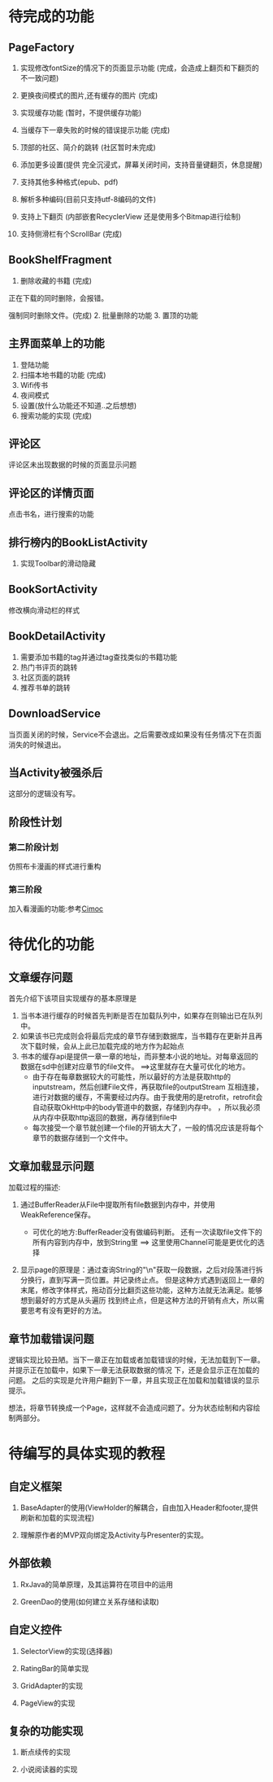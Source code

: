 # 待完成的功能

## PageFactory

1. 实现修改fontSize的情况下的页面显示功能  (完成，会造成上翻页和下翻页的不一致问题)
2. 更换夜间模式的图片,还有缓存的图片  (完成)
3. 实现缓存功能                    (暂时，不提供缓存功能)
4. 当缓存下一章失败的时候的错误提示功能  (完成)
5. 顶部的社区、简介的跳转 (社区暂时未完成)

6. 添加更多设置(提供 完全沉浸式，屏幕关闭时间，支持音量键翻页，休息提醒)
7. 支持其他多种格式(epub、pdf)
8. 解析多种编码(目前只支持utf-8编码的文件)
9. 支持上下翻页 (内部嵌套RecyclerView 还是使用多个Bitmap进行绘制)
10. 支持侧滑栏有个ScrollBar (完成)
## BookShelfFragment

1. 删除收藏的书籍  (完成)

正在下载的同时删除，会报错。

强制同时删除文件。(完成)
2. 批量删除的功能
3. 置顶的功能

## 主界面菜单上的功能

1. 登陆功能
2. 扫描本地书籍的功能  (完成)
3. Wifi传书
4. 夜间模式
5. 设置(放什么功能还不知道..之后想想)
6. 搜索功能的实现  (完成)

## 评论区

评论区未出现数据的时候的页面显示问题

## 评论区的详情页面

点击书名，进行搜索的功能

## 排行榜内的BookListActivity

1. 实现Toolbar的滑动隐藏

## BookSortActivity

修改横向滑动栏的样式

## BookDetailActivity

1. 需要添加书籍的tag并通过tag查找类似的书籍功能
2. 热门书评页的跳转
3. 社区页面的跳转
4. 推荐书单的跳转

## DownloadService

当页面关闭的时候，Service不会退出。之后需要改成如果没有任务情况下在页面消失的时候退出。

## 当Activity被强杀后

这部分的逻辑没有写。

## 阶段性计划

### 第二阶段计划

仿照布卡漫画的样式进行重构

### 第三阶段

加入看漫画的功能:参考[Cimoc](https://github.com/Arachnid-27/Cimoc)

# 待优化的功能

## 文章缓存问题

首先介绍下该项目实现缓存的基本原理是
1. 当书本进行缓存的时候首先判断是否在加载队列中，如果存在则输出已在队列中。
2. 如果该书已完成则会将最后完成的章节存储到数据库，当书籍存在更新并且再次下载时候，会从上此已加载完成的地方作为起始点
3. 书本的缓存api是提供一章一章的地址，而非整本小说的地址。对每章返回的数据在sd中创建对应章节的file文件。 ==>这里就存在大量可优化的地方。
   * 由于存在每章数据较大的可能性，所以最好的方法是获取http的inputstream，然后创建File文件，再获取file的outputStream
     互相连接，进行对数据的缓存，不需要经过内存。由于我使用的是retrofit，retrofit会自动获取OkHttp中的body管道中的数据，存储到内存中。
     ，所以我必须从内存中获取http返回的数据，再存储到file中
   * 每次接受一个章节就创建一个file的开销太大了，一般的情况应该是将每个章节的数据存储到一个文件中。

## 文章加载显示问题

加载过程的描述:
1. 通过BufferReader从File中提取所有file数据到内存中，并使用WeakReference保存。

   * 可优化的地方:BufferReader没有做编码判断。 还有一次读取file文件下的所有内容到内存中，放到String里 ==> 这里使用Channel可能是更优化的选择

2. 显示page的原理是：通过查询String的"\n"获取一段数据，之后对段落进行拆分换行，直到写满一页位置。并记录终止点。
但是这种方式遇到返回上一章的末尾，修改字体样式，拖动百分比翻页这些功能，这种方法就无法满足。能够想到最好的方式是从头遍历
找到终止点，但是这种方法的开销有点大，所以需要思考有没有更好的方法。

## 章节加载错误问题

逻辑实现比较丑陋。当下一章正在加载或者加载错误的时候，无法加载到下一章。并提示正在加载中，如果下一章无法获取数据的情况
下，还是会显示正在加载的问题。 之后的实现是允许用户翻到下一章，并且实现正在加载和加载错误的显示提示。

想法，将章节转换成一个Page，这样就不会造成问题了。分为状态绘制和内容绘制两部分。

# 待编写的具体实现的教程

## 自定义框架

1. BaseAdapter的使用(ViewHolder的解耦合，自由加入Header和footer,提供刷新和加载的实现流程)

2. 理解原作者的MVP双向绑定及Activity与Presenter的实现。

## 外部依赖

1. RxJava的简单原理，及其运算符在项目中的运用

2. GreenDao的使用(如何建立关系存储和读取)

## 自定义控件

1. SelectorView的实现(选择器)

2. RatingBar的简单实现

3. GridAdapter的实现

4. PageView的实现

## 复杂的功能实现

1. 断点续传的实现

2. 小说阅读器的实现